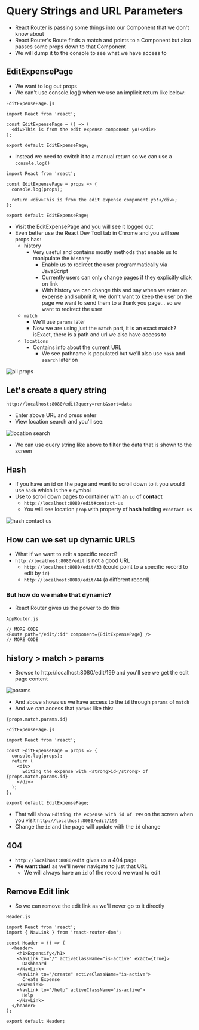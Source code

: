 # Query Strings and URL Parameters
* React Router is passing some things into our Component that we don't know about
* React Router's Route finds a match and points to a Component but also passes some props down to that Component
* We will dump it to the console to see what we have access to

## EditExpensePage
* We want to log out props
* We can't use console.log() when we use an implicit return like below:

`EditExpensePage.js`

```
import React from 'react';

const EditExpensePage = () => (
  <div>This is from the edit expense component yo!</div>
);

export default EditExpensePage;
```

* Instead we need to switch it to a manual return so we can use a `console.log()`

```
import React from 'react';

const EditExpensePage = props => {
  console.log(props);

  return <div>This is from the edit expense component yo!</div>;
};

export default EditExpensePage;
```

* Visit the EditExpensePage and you will see it logged out
* Even better use the React Dev Tool tab in Chrome and you will see props has:
  - history
    + Very useful and contains mostly methods that enable us to manipulate the `history`
      * Enable us to redirect the user programmatically via JavaScript
      * Currently users can only change pages if they explicitly click on link
      * With history we can change this and say when we enter an expense and submit it, we don't want to keep the user on the page we want to send them to a thank you page... so we want to redirect the user
  - `match`
    + We'll use `params` later
    + Now we are using just the `match` part, it is an exact match? isExact, there is a path and url we also have access to
  - `locations`
    + Contains info about the current URL
      * We see pathname is populated but we'll also use `hash` and `search` later on

![all props](https://i.imgur.com/g6EyaZm.png)

## Let's create a query string

`http://localhost:8080/edit?query=rent&sort=data`

* Enter above URL and press enter
* View location search and you'll see:

![location search](https://i.imgur.com/MnIKzIQ.png)

* We can use query string like above to filter the data that is shown to the screen

## Hash
* If you have an id on the page and want to scroll down to it you would use `hash` which is the `#` symbol
* Use to scroll down pages to container with an `id` of **contact**
    - `http://localhost:8080/edit#contact-us`
    - You will see location `prop` with property of **hash** holding `#contact-us`

![hash contact us](https://i.imgur.com/9p36bDS.png)

## How can we set up dynamic URLS
*  What if we want to edit a specific record?
*  `http://localhost:8080/edit` is not a good URL
    -  `http://localhost:8080/edit/33` (could point to a specific record to edit by `id`)
    -  `http://localhost:8080/edit/44` (a different record)

### But how do we make that dynamic?
* React Router gives us the power to do this

`AppRouter.js`

```
// MORE CODE
<Route path="/edit/:id" component={EditExpensePage} />
// MORE CODE
```

## history > match > params
* Browse to http://localhost:8080/edit/199 and you'll see we get the edit page content

![params](https://i.imgur.com/VxEURhR.png)

* And above shows us we have access to the `id` through `params` of `match`
* And we can access that `params` like this:

`{props.match.params.id}`

`EditExpensePage.js`

```
import React from 'react';

const EditExpensePage = props => {
  console.log(props);
  return (
    <div>
      Editing the expense with <strong>id</strong> of {props.match.params.id}
    </div>
  );
};

export default EditExpensePage;
```

* That will show `Editing the expense with id of 199` on the screen when you visit `http://localhost:8080/edit/199`
* Change the `id` and the page will update with the `id` change

## 404
* `http://localhost:8080/edit` gives us a 404 page
* **We want that!** as we'll never navigate to just that URL
    - We will always have an `id` of the record we want to edit

## Remove Edit link
* So we can remove the edit link as we'll never go to it directly

`Header.js`

```
import React from 'react';
import { NavLink } from 'react-router-dom';

const Header = () => (
  <header>
    <h1>Expensify</h1>
    <NavLink to="/" activeClassName="is-active" exact={true}>
      Dashboard
    </NavLink>
    <NavLink to="/create" activeClassName="is-active">
      Create Expense
    </NavLink>
    <NavLink to="/help" activeClassName="is-active">
      Help
    </NavLink>
  </header>
);

export default Header;
```
